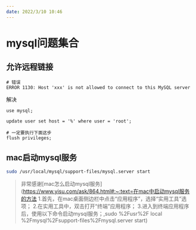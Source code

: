 ```yaml
---
date: 2022/3/10 10:46
---
```




# mysql问题集合



## 允许远程链接



```mysql
# 错误
ERROR 1130: Host 'xxx' is not allowed to connect to this MySQL server
```



解决

```mysql
use mysql;

update user set host = '%' where user = 'root';

# 一定要执行下面这步
flush privileges; 
```



## mac启动mysql服务

```sh
sudo /usr/local/mysql/support-files/mysql.server start
```

> 非常感谢[mac怎么启动mysql服务](https://www.yisu.com/ask/864.html#:~:text=在mac中启动mysql服务的方法 1.首先，在mac桌面侧边栏中点击“应用程序”，选择“实用工具”选项； 2.在实用工具中，双击打开“终端”应用程序； 3.进入到终端应用程序后，使用以下命令启动mysql服务；,sudo %2Fusr%2F local %2Fmysql%2Fsupport-files%2Fmysql.server start)

